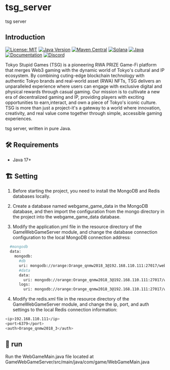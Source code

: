 # tsg_server
tsg server

## Introduction

[![License: MIT](https://img.shields.io/badge/License-MIT-yellow.svg)](https://opensource.org/licenses/MIT)
[![Java Version](https://img.shields.io/badge/Java-17%2B-blue)](https://www.oracle.com/java/technologies/javase/jdk17-archive-downloads.html)
[![Maven Central](https://img.shields.io/maven-central/v/com.mmorrell/solanaj.svg)](https://search.maven.org/artifact/com.mmorrell/solanaj)
[![Solana](https://img.shields.io/badge/Solana-Compatible-blueviolet)](https://solana.com/)
[![Java](https://img.shields.io/badge/Pure-Java-orange)](https://www.java.com/)
[![Documentation](https://img.shields.io/badge/API-Documentation-lightgrey)](https://docs.solana.com/apps/jsonrpc-api)
[![Discord](https://img.shields.io/discord/889577356681945098?color=blueviolet)](https://discord.gg/solana)

Tokyo Stupid Games (TSG) is a pioneering RWA PRIZE Game-Fi platform that merges Web3 gaming with the dynamic world of Tokyo's cultural and IP ecosystem. By combining cuting-edge blockchain technology with authentic Tokyo brands and real-world asset (RWA) NFTs, TSG delivers an unparalleled experience where users can engage with exclusive digital and physical rewards through casual gaming. Our mission is to cultivate a new era of decentralized gaming and IP, providing players with exciting opportunities to earn,interact, and own a piece of Tokyo's iconic culture. TSG is more than just a project-it's a gateway to a world where innovation, creativity, and real value come together through simple, accessible gaming experiences.

tsg server, written in pure Java.

## 🛠️ Requirements

- Java 17+

## 🏗️ Setting

1. Before starting the project, you need to install the MongoDB and Redis databases locally.

2. Create a database named webgame_game_data in the MongoDB database, and then import the configuration from the mongo directory in the project into the webgame_game_data database.

3. Modify the application.yml file in the resource directory of the GameWebGameServer module, and change the database connection configuration to the local MongoDB connection address:

```sh
  #mongodb
  data:
    mongodb:
      #db
      uri: mongodb://orange:Orange_qnmw2018_3@192.168.110.111:27017/webgame_game?authSource=admin
      #data
      data:
        uri: mongodb://orange:Orange_qnmw2018_3@192.168.110.111:27017/webgame_game_data?authSource=admin
      logs:
        uri: mongodb://orange:Orange_qnmw2018_3@192.168.110.111:27017/webgame_game_log?authSource=admin
```

4. Modify the redis.xml file in the resource directory of the GameWebGameServer module, and change the ip, port, and auth settings to the local Redis connection information:

```sh
<ip>192.168.110.111</ip>
<port>6379</port>
<auth>Orange_qnmw2018_3</auth>
```

## 🚀 run
Run the WebGameMain.java file located at GameWebGameServer/src/main/java/com/game/WebGameMain.java
